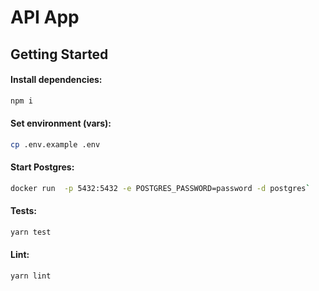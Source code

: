 # API App


## Getting Started


#### Install dependencies:
```sh
npm i
```

#### Set environment (vars):
```sh
cp .env.example .env
```


#### Start Postgres:
```sh
docker run  -p 5432:5432 -e POSTGRES_PASSWORD=password -d postgres`
```

#### Tests:
```sh
yarn test
```

#### Lint:
```sh
yarn lint
```
